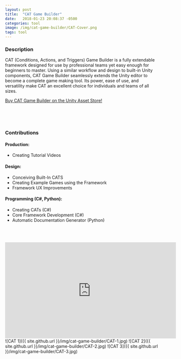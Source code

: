 ```yaml
---
layout: post
title:  "CAT Game Builder"
date:   2018-01-23 20:08:37 -0500
categories: tool
image: /img/cat-game-builder/CAT-Cover.png
tags: tool
---
```

### Description
CAT (Conditions, Actions, and Triggers) Game Builder is a fully extendable framework designed for use by professional teams yet easy enough for beginners to master. Using a similar workflow and design to built-in Unity components, CAT Game Builder seamlessly extends the Unity editor to become a complete game making tool. Its power, ease of use, and versatility make CAT an excellent choice for individuals and teams of all sizes.

[Buy CAT Game Builder on the Unity Asset Store!](https://assetstore.unity.com/packages/tools/visual-scripting/cat-game-builder-104577)

<div style = "height:50px"></div>

### Contributions

#### Production:
* Creating Tutorial Videos

#### Design:
* Conceiving Built-In CATS
* Creating Example Games using the Framework
* Framework UX Improvements

#### Programming (C#, Python):
* Creating CATs (C#)
* Core Framework Development (C#)
* Automatic Documentation Generator (Python)

<div style = "height:50px"></div>

<iframe width="560" height="315" src="https://www.youtube.com/embed/sMFnCcmiRDQ" frameborder="0" allow="accelerometer; autoplay; encrypted-media; gyroscope; picture-in-picture" allowfullscreen></iframe>
![CAT 1]({{ site.github.url }}/img/cat-game-builder/CAT-1.jpg)
![CAT 2]({{ site.github.url }}/img/cat-game-builder/CAT-2.jpg)
![CAT 3]({{ site.github.url }}/img/cat-game-builder/CAT-3.jpg)
